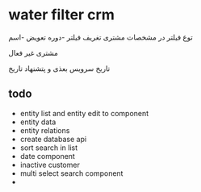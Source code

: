 # water filter crm
     

توع فیلتر در مشخصات مشتری
تغریف فیلتر
-دوره تعویض
-اسم 

مشتری غیر فعال

تاریخ سرویس بعذی و پتشنهاد تاریخ


## todo
- entity list and entity edit to component
- entity data
- entity relations
- create database api
- sort search in list
- date component
- inactive customer
- multi select search component
- 